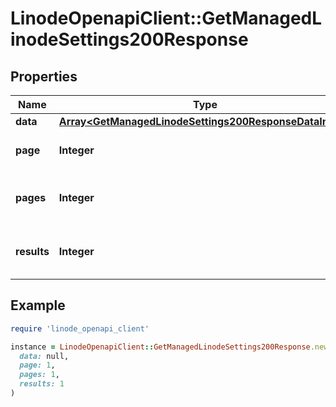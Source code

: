 # LinodeOpenapiClient::GetManagedLinodeSettings200Response

## Properties

| Name | Type | Description | Notes |
| ---- | ---- | ----------- | ----- |
| **data** | [**Array&lt;GetManagedLinodeSettings200ResponseDataInner&gt;**](GetManagedLinodeSettings200ResponseDataInner.md) |  | [optional] |
| **page** | **Integer** | __Read-only__ The current [page](https://techdocs.akamai.com/linode-api/reference/pagination). | [optional][readonly] |
| **pages** | **Integer** | __Read-only__ The total number of [pages](https://techdocs.akamai.com/linode-api/reference/pagination). | [optional][readonly] |
| **results** | **Integer** | __Read-only__ The total number of results. | [optional][readonly] |

## Example

```ruby
require 'linode_openapi_client'

instance = LinodeOpenapiClient::GetManagedLinodeSettings200Response.new(
  data: null,
  page: 1,
  pages: 1,
  results: 1
)
```

